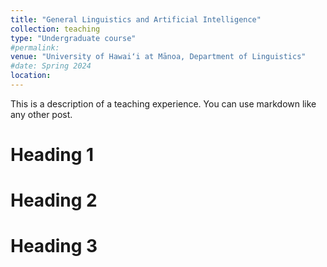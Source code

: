 ```yaml
---
title: "General Linguistics and Artificial Intelligence"
collection: teaching
type: "Undergraduate course"
#permalink: 
venue: "University of Hawaiʻi at Mānoa, Department of Linguistics"
#date: Spring 2024
location:
---
```


This is a description of a teaching experience. You can use markdown like any other post.

Heading 1
======

Heading 2
======

Heading 3
======